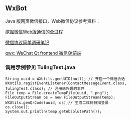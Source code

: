 ## WxBot

Java 版网页微信接口，Web微信协议参考资料：

[挖掘微信Web版通信的全过程](http://www.tanhao.me/talk/1466.html/)

[微信协议简单调研笔记](http://www.blogjava.net/yongboy/archive/2015/11/05/410636.html)

[qwx: WeChat Qt frontend 微信Qt前端](https://github.com/xiangzhai/qwx)

### 调用示例参见 TulingTest.java

    String uuid = WXUtils.genUUID(null); // 开启一个微信会话
    WXUtils.registEventListener(ContactMessageEvent.class, TulingTest.class); // 注册感兴趣的事件
    File temp = File.createTempFile(uuid, ".png");
    FileOutputStream os = new FileOutputStream(temp);
    WXUtils.genQrCode(uuid, os);// 生成二维码扫描登录
    os.close();
    System.out.println(temp.getAbsolutePath());
